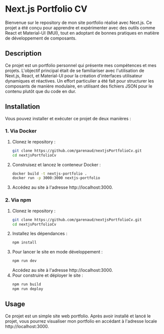 # Next.js Portfolio CV

Bienvenue sur le repository de mon site portfolio réalisé avec Next.js. Ce projet a été conçu pour apprendre et expérimenter avec des outils comme React et Material-UI (MUI), tout en adoptant de bonnes pratiques en matière de développement de composants.

## Description

Ce projet est un portfolio personnel qui présente mes compétences et mes projets. L'objectif principal était de se familiariser avec l'utilisation de Next.js, React, et Material-UI pour la création d'interfaces utilisateur dynamiques et réactives. Un effort particulier a été fait pour structurer les composants de manière modulaire, en utilisant des fichiers JSON pour le contenu plutôt que du code en dur.

## Installation

Vous pouvez installer et exécuter ce projet de deux manières :

### 1. Via Docker

1. Clonez le repository :
   ```bash
   git clone https://github.com/garenaud/nextjsPortfolioCv.git
   cd nextjsPortfolioCv
   ```
2. Construisez et lancez le conteneur Docker :
   ```bash
   docker build -t nextjs-portfolio .
   docker run -p 3000:3000 nextjs-portfolio
   ```
3. Accédez au site à l'adresse http://localhost:3000.

### 2. Via npm

1. Clonez le repository :
   ```bash
   git clone https://github.com/garenaud/nextjsPortfolioCv.git
   cd nextjsPortfolioCv
   ```
2. Installez les dépendances :
   ```bash
   npm install
   ```
3. Pour lancer le site en mode développement :
   ```bash
   npm run dev
   ```
   Accédez au site à l'adresse http://localhost:3000.
4. Pour construire et déployer le site :
   ```bash
   npm run build
   npm run deploy
   ```

## Usage

Ce projet est un simple site web portfolio. Après avoir installé et lancé le projet, vous pourrez visualiser mon portfolio en accédant à l'adresse locale http://localhost:3000.